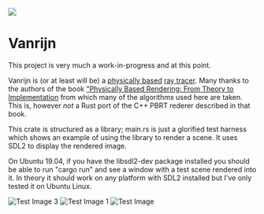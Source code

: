![](https://github.com/matthewscottgordon/vanrijn/workflows/Rust/badge.svg)

# Vanrijn

This project is very much a work-in-progress and at this point.

Vanrijn is (or at least will be) a [physically based](https://en.wikipedia.org/wiki/Physically_based_rendering)
[ray tracer](https://en.wikipedia.org/wiki/Ray_tracing_(graphics)). Many thanks to the
authors of the book
["Physically Based Rendering: From Theory to Implementation](https://www.pbrt.org/) from
which many of the algorithms used here are taken. This is, however _not_ a Rust port of
the C++ PBRT rederer described in that book.

This crate is structured as a library; main.rs is just a glorified test harness which
shows an example of using the library to render a scene. It uses SDL2 to display the
rendered image.

On Ubuntu 19.04, if you have the libsdl2-dev package installed you should be able to
run "cargo run" and see a window with a test scene rendered into it. In theory it should
work on any platform with SDL2 installed but I've only tested it on Ubuntu Linux.

![](.github/output3.png?raw=true "Test Image 3")
![](.github/output.png?raw=true "Test Image 1")
![](.github/output2.png?raw=true "Test Image")
